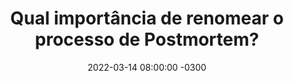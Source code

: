 ---
layout: post
title:  "Qual importância de renomear o processo de Postmortem?"
date:   2022-03-14 08:00:00 -0300
categories: update
published: true
tag: "Edição #1 - 14.03.2022"
headline: "Qual importância de renomear o processo de Postmortem?"
highlight_title: "Renaming SRE outage postmortems for psychological safety"
highlight_url: "https://five9s.substack.com/p/renaming-sre-outage-post-mortems?utm_source=url&s=r"
highlight_autor: "Ash P."
comentario: |-
    O processo de Postmortem é um dos mais importantes elementos para adoção de um modelo sustentável de engenharia de operações. Ser capaz de infundir uma cultura de aprendizado e melhoria contínua requer atenção e exercício constante. Times de SRE ou quaisquer outros times responsáveis pela manutenção/operação de sistemas de missão crítica precisam ter segurança psicológica para, ao identificar falhas (ou oportunidades de melhoria), se manifestar sem medo de retaliação ou consequências negativas. Será que já não é hora de abandonar o termo Postmortem e adotar Revisão Pós-Incidente? Os impactos dessa mudança podem ser pequenos no curto prazo mas podem contribuir grandemente para o estabelecimento de uma cultura generativa.
comentado_por: "Ricardo Coelho"
comentado_por_linkedin: "https://www.linkedin.com/in/rcsousa1"
---